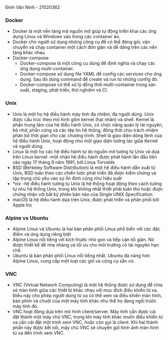 Đinh Văn Ninh - 21020362

### **Docker**
- Docker là một nền tảng mã nguồn mở giúp tự động triển khai các ứng dụng Linux và Windows vào trong các container ảo.
- Docker cho người sử dụng những công cụ để có thể đóng gói, vận chuyển và chạy container một cách đơn giản và dễ dàng trên các nền tảng khác nhau.
- Docker-compose
    - Docker-compose là một công cụ dùng để định nghĩa và chạy các ứng dụng multi-container.
    - Docker-compose sử dụng file YAML để config các services cho ứng dụng. Sau đó dùng command để create và run từ những config đó.
    - Docker-compose có thể xử lý đồng thời multi-container trong sản xuất, staging, phát triển, thử nghiệm và CI.

### **Unix**
- Unix là một họ hệ điều hành máy tính đa nhiệm, đa người dùng. Unix được cấu trúc theo mô hình gồm kernel (hạt nhân) và shell. Kernel là phần trung tâm của hệ điều hành Unix, có chức năng quản lý tài nguyên, bộ nhớ, phần cứng và các tệp tin hệ thống, đồng thời chịu trách nhiệm phân bổ thời gian cho các chương trình. Shell là giao diện dòng lệnh của hệ điều hành Unix, hoạt động như một giao diện tương tác giữa Kernel và người dùng.
- Linux là một họ các hệ điều hành tự do nguồn mở tương tự Unix và dựa trên Linux kernel -một nhân hệ điều hành được phát hành lần đầu tiên vào ngày 17 tháng 9 năm 1991, bởi Linus Torvalds
- BSD (Berkeley Software Distribution) là một hệ điều hành dẫn xuất từ Unix, BSD tuân theo các chiến lược phát triển đã được kiểm chứng và tập trung chủ yếu vào sự ổn định cũng như hiệu suất
- *nix -hệ điều hành tương tự Unix là hệ thống hoạt động theo cách tương tự như hệ thống Unix, trong khi không nhất thiết phải tuân thủ hoặc được chứng nhận với bất kỳ phiên bản nào của Single UNIX Specification.
- macOS là hệ điều hành dựa trên Unix, được phát triển và phân phối bởi Apple Inc

### **Alpine vs Ubuntu**
- Alpine Linux và Ubuntu là hai bản phân phối Linux phổ biến với các đặc điểm và ứng dụng riêng biệt
- Alpine Linux nổi tiếng với kích thước nhỏ gọn và tiếp cận tối giản. Nó được thiết kế để nhẹ nhàng và tối ưu cho môi trường có tài nguyên hạn chế.
- Ubuntu là bản phân phối Linux nổi tiếng nhất. Ubuntu đa năng hơn Alpine Linux, cung cấp một loạt các gói và công cụ sẵn có.

### **VNC**
- VNC (Virtual Network Computing) là một hệ thống được sử dụng để chia sẻ màn hình giữa các thiết bị khác nhau với mục đích điều khiển từ xa. Điều này cho phép người dùng từ xa có thể xem và điều khiển màn hình, bàn phím và chuột của một máy tính khác như thể họ đang ngồi trước máy tính đó.
- VNC hoạt động dựa trên mô hình client/server. Máy tính cần được cài đặt thành một máy chủ VNC, trong khi máy tính khác muốn điều khiển từ xa cần cài đặt một trình xem VNC, hoặc còn gọi là client. Khi hai thành phần này được kết nối, máy chủ VNC sẽ chuyển gửi hình ảnh màn hình từ xa đến trình xem VNC.

